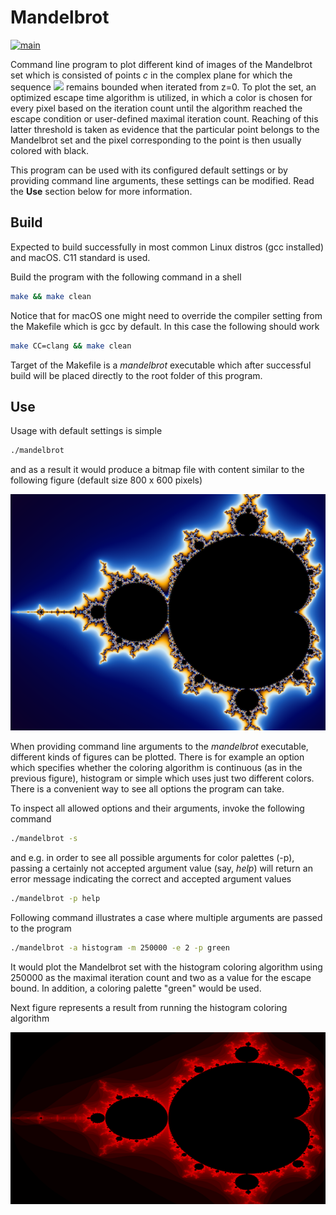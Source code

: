 # Mandelbrot #

[![main](https://github.com/elmomoilanen/Mandelbrot/actions/workflows/main.yml/badge.svg)](https://github.com/elmomoilanen/Mandelbrot/actions/workflows/main.yml)

Command line program to plot different kind of images of the Mandelbrot set which is consisted of points *c* in the complex plane for which the sequence <img src="https://render.githubusercontent.com/render/math?math=z_{n%2B1} = z_{n}^2 %2B c"> remains bounded when iterated from z=0. To plot the set, an optimized escape time algorithm is utilized, in which a color is chosen for every pixel based on the iteration count until the algorithm reached the escape condition or user-defined maximal iteration count. Reaching of this latter threshold is taken as evidence that the particular point belongs to the Mandelbrot set and the pixel corresponding to the point is then usually colored with black.

This program can be used with its configured default settings or by providing command line arguments, these settings can be modified. Read the **Use** section below for more information.

## Build ##

Expected to build successfully in most common Linux distros (gcc installed) and macOS. C11 standard is used.

Build the program with the following command in a shell

```bash
make && make clean
```

Notice that for macOS one might need to override the compiler setting from the Makefile which is gcc by default. In this case the following should work
```bash
make CC=clang && make clean
```

Target of the Makefile is a *mandelbrot* executable which after successful build will be placed directly to the root folder of this program.

## Use ##

Usage with default settings is simple

```bash
./mandelbrot
```

and as a result it would produce a bitmap file with content similar to the following figure (default size 800 x 600 pixels)

![](docs/fractal_example.png)

When providing command line arguments to the *mandelbrot* executable, different kinds of figures can be plotted. There is for example an option which specifies whether the coloring algorithm is continuous (as in the previous figure), histogram or simple which uses just two different colors. There is a convenient way to see all options the program can take.

To inspect all allowed options and their arguments, invoke the following command

```bash
./mandelbrot -s
```

and e.g. in order to see all possible arguments for color palettes (-p), passing a certainly not accepted argument value (say, *help*) will return an error message indicating the correct and accepted argument values

```bash
./mandelbrot -p help
```

Following command illustrates a case where multiple arguments are passed to the program

```bash
./mandelbrot -a histogram -m 250000 -e 2 -p green
```

It would plot the Mandelbrot set with the histogram coloring algorithm using 250000 as the maximal iteration count and two as a value for the escape bound. In addition, a coloring palette "green" would be used.

Next figure represents a result from running the histogram coloring algorithm

![](docs/fractal_example2.png)
